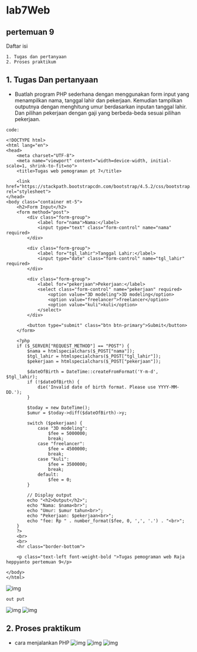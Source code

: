 # lab7Web
## pertemuan 9

Daftar isi
```
1. Tugas dan pertanyaan
2. Proses praktikum

```

## 1. Tugas Dan pertanyaan

- Buatlah program PHP sederhana dengan menggunakan form input yang menampilkan
nama, tanggal lahir dan pekerjaan. Kemudian tampilkan outputnya dengan menghitung
umur berdasarkan inputan tanggal lahir. Dan pilihan pekerjaan dengan gaji yang
berbeda-beda sesuai pilihan pekerjaan.

```
code:

<!DOCTYPE html>
<html lang="en">
<head>
    <meta charset="UTF-8">
    <meta name="viewport" content="width=device-width, initial-scale=1, shrink-to-fit=no">
    <title>Tugas web pemograman pt 7</title>

    <link href="https://stackpath.bootstrapcdn.com/bootstrap/4.5.2/css/bootstrap.min.css" rel="stylesheet">
</head>
<body class="container mt-5">
    <h2>Form Input</h2>
    <form method="post">
        <div class="form-group">
            <label for="nama">Nama:</label>
            <input type="text" class="form-control" name="nama" required>
        </div>

        <div class="form-group">
            <label for="tgl_lahir">Tanggal Lahir:</label>
            <input type="date" class="form-control" name="tgl_lahir" required>
        </div>

        <div class="form-group">
            <label for="pekerjaan">Pekerjaan:</label>
            <select class="form-control" name="pekerjaan" required>
                <option value="3D modeling">3D modeling</option>
                <option value="freelancer">freelancer</option>
                <option value="kuli">kuli</option>
            </select>
        </div>

        <button type="submit" class="btn btn-primary">Submit</button>
    </form>

    <?php
    if ($_SERVER["REQUEST_METHOD"] == "POST") {
        $nama = htmlspecialchars($_POST["nama"]);
        $tgl_lahir = htmlspecialchars($_POST["tgl_lahir"]);
        $pekerjaan = htmlspecialchars($_POST["pekerjaan"]);

        $dateOfBirth = DateTime::createFromFormat('Y-m-d', $tgl_lahir);
        if (!$dateOfBirth) {
            die('Invalid date of birth format. Please use YYYY-MM-DD.');
        }

        $today = new DateTime();
        $umur = $today->diff($dateOfBirth)->y;

        switch ($pekerjaan) {
            case "3D modeling":
                $fee = 5000000;
                break;
            case "freelancer":
                $fee = 4500000;
                break;
            case "kuli":
                $fee = 3500000;
                break;
            default:
                $fee = 0;
        }

        // Display output
        echo "<h2>Output</h2>";
        echo "Nama: $nama<br>";
        echo "Umur: $umur tahun<br>";
        echo "Pekerjaan: $pekerjaan<br>";
        echo "fee: Rp " . number_format($fee, 0, ',', '.') . "<br>";
    }
    ?>
    <br>
    <br>
    <hr class="border-bottom">

    <p class="text-left font-weight-bold ">Tugas pemograman web Raja heppyanto pertemuan 9</p>

</body>
</html>

```
![img](https://github.com/luffy-arc/lab7Web/blob/main/Screenshot%20(47).png)
```
out put
```
![img](https://github.com/luffy-arc/lab7Web/blob/main/Screenshot%20(46).png)
![img](https://github.com/luffy-arc/lab7Web/blob/main/Screenshot%20(48).png)

## 2. Proses praktikum

* cara menjalankan PHP
  ![img](https://github.com/luffy-arc/lab7Web/blob/main/Screenshot%20(43).png)
  ![img](https://github.com/luffy-arc/lab7Web/blob/main/Screenshot%20(44).png)
  ![img](https://github.com/luffy-arc/lab7Web/blob/main/Screenshot%20(45).png)

